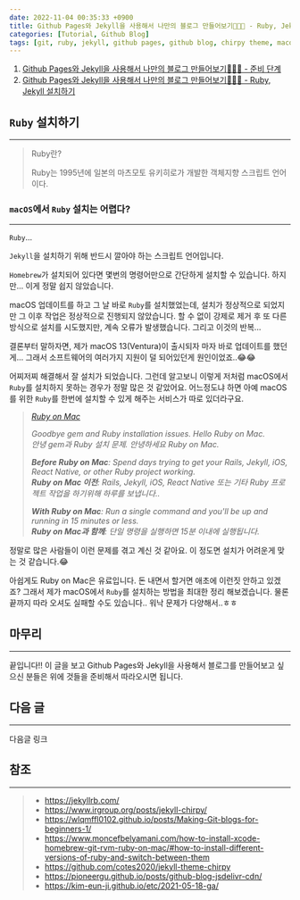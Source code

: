 ```yaml
---
date: 2022-11-04 00:35:33 +0900
title: Github Pages와 Jekyll을 사용해서 나만의 블로그 만들어보기🚀🚀🚀 - Ruby, Jekyll 설치하기
categories: [Tutorial, Github Blog]
tags: [git, ruby, jekyll, github pages, github blog, chirpy theme, macos] ## Only lowercase
---
```


1. [Github Pages와 Jekyll을 사용해서 나만의 블로그 만들어보기🚀🚀🚀 - 준비 단계](https://leejh95.github.io/posts/github-pages-blog-prepare-to/)
2. [Github Pages와 Jekyll을 사용해서 나만의 블로그 만들어보기🚀🚀🚀 - Ruby, Jekyll 설치하기](https://leejh95.github.io/posts/github-pages-blog-install-ruby-jekyll/)

## `Ruby` 설치하기
---
> Ruby란?
>
> Ruby는 1995년에 일본의 마츠모토 유키히로가 개발한 객체지향 스크립트 언어이다.

### `macOS`에서 `Ruby` 설치는 어렵다?
---
`Ruby`...

`Jekyll`을 설치하기 위해 반드시 깔아야 하는 스크립트 언어입니다.

`Homebrew`가 설치되어 있다면 몇번의 명령어만으로 간단하게 설치할 수 있습니다. 하지만... 이게 정말 쉽지 않았습니다.

macOS 업데이트를 하고 그 날 바로 `Ruby`를 설치했었는데, 설치가 정상적으로 되었지만 그 이후 작업은 정상적으로 진행되지 않았습니다. 할 수 없이 강제로 제거 후 또 다른 방식으로 설치를 시도했지만, 계속 오류가 발생했습니다. 그리고 이것의 반복...

결론부터 말하자면, 제가 macOS 13(Ventura)이 출시되자 마자 바로 업데이트를 했던게... 그래서 소프트웨어의 여러가지 지원이 덜 되어있던게 원인이었죠..😂😂

어찌저찌 해결해서 잘 설치가 되었습니다. 그런데 알고보니 이렇게 저처럼 macOS에서 `Ruby`를 설치하지 못하는 경우가 정말 많은 것 같았어요. 어느정도냐 하면 아예 macOS를 위한 `Ruby`를 한번에 설치할 수 있게 해주는 서비스가 따로 있더라구요.

> _[Ruby on Mac](https://www.rubyonmac.dev/?utm_campaign=install-ruby-guide)_  
>
> _Goodbye gem and Ruby installation issues. Hello Ruby on Mac._  
> _안녕 gem과 Ruby 설치 문제. 안녕하세요 Ruby on Mac._
>
> _**Before Ruby on Mac**: Spend days trying to get your Rails, Jekyll, iOS, React Native, or other Ruby project working._  
> _**Ruby on Mac 이전**: Rails, Jekyll, iOS, React Native 또는 기타 Ruby 프로젝트 작업을 하기위해 하루를 보냅니다.._  
>
> _**With Ruby on Mac**: Run a single command and you'll be up and running in 15 minutes or less._  
> _**Ruby on Mac과 함께**: 단일 명령을 실행하면 15분 이내에 실행됩니다._

정말로 많은 사람들이 이런 문제를 겪고 계신 것 같아요. 이 정도면 설치가 어려운게 맞는 것 같습니다.😂

아쉽게도 Ruby on Mac은 유료입니다. 돈 내면서 할거면 애초에 이런짓 안하고 있겠죠? 그래서 제가 macOS에서 `Ruby`를 설치하는 방법을 최대한 정리 해보겠습니다. 물론 끝까지 따라 오셔도 실패할 수도 있습니다.. 워낙 문제가 다양해서..ㅎㅎ

## 마무리
---
끝입니다!! 이 글을 보고 Github Pages와 Jekyll을 사용해서 블로그를 만들어보고 싶으신 분들은 위에 것들을 준비해서 따라오시면 됩니다.

## 다음 글
---
다음글 링크

## 참조
---
> - <https://jekyllrb.com/>
> - <https://www.irgroup.org/posts/jekyll-chirpy/>
> - <https://wlqmffl0102.github.io/posts/Making-Git-blogs-for-beginners-1/>
> - <https://www.moncefbelyamani.com/how-to-install-xcode-homebrew-git-rvm-ruby-on-mac/#how-to-install-different-versions-of-ruby-and-switch-between-them>
> - <https://github.com/cotes2020/jekyll-theme-chirpy>
> - <https://pioneergu.github.io/posts/github-blog-jsdelivr-cdn/>
> - <https://kim-eun-ji.github.io/etc/2021-05-18-ga/>